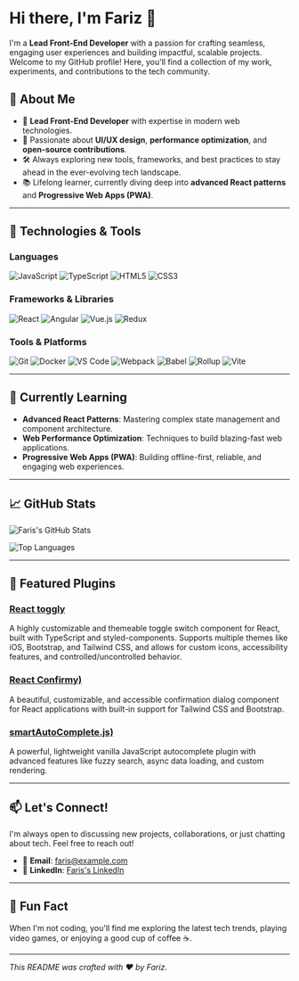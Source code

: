 # Hi there, I'm Fariz 👋

I'm a **Lead Front-End Developer** with a passion for crafting seamless, engaging user experiences and building impactful, scalable projects. Welcome to my GitHub profile! Here, you'll find a collection of my work, experiments, and contributions to the tech community.

## 🚀 About Me

- 💼 **Lead Front-End Developer** with expertise in modern web technologies.
- 🌟 Passionate about **UI/UX design**, **performance optimization**, and **open-source contributions**.
- 🛠️ Always exploring new tools, frameworks, and best practices to stay ahead in the ever-evolving tech landscape.
- 📚 Lifelong learner, currently diving deep into **advanced React patterns** and **Progressive Web Apps (PWA)**.

---

## 🔧 Technologies & Tools

### **Languages**
![JavaScript](https://img.shields.io/badge/-JavaScript-F7DF1E?style=flat&logo=javascript&logoColor=black)
![TypeScript](https://img.shields.io/badge/-TypeScript-3178C6?style=flat&logo=typescript&logoColor=white)
![HTML5](https://img.shields.io/badge/-HTML5-E34F26?style=flat&logo=html5&logoColor=white)
![CSS3](https://img.shields.io/badge/-CSS3-1572B6?style=flat&logo=css3&logoColor=white)

### **Frameworks & Libraries**
![React](https://img.shields.io/badge/-React-61DAFB?style=flat&logo=react&logoColor=black)
![Angular](https://img.shields.io/badge/-Angular-DD0031?style=flat&logo=angular&logoColor=white)
![Vue.js](https://img.shields.io/badge/-Vue.js-4FC08D?style=flat&logo=vue.js&logoColor=white)
![Redux](https://img.shields.io/badge/-Redux-764ABC?style=flat&logo=redux&logoColor=white)

### **Tools & Platforms**
![Git](https://img.shields.io/badge/-Git-F05032?style=flat&logo=git&logoColor=white)
![Docker](https://img.shields.io/badge/-Docker-2496ED?style=flat&logo=docker&logoColor=white)
![VS Code](https://img.shields.io/badge/-VS%20Code-007ACC?style=flat&logo=visual-studio-code&logoColor=white)
![Webpack](https://img.shields.io/badge/-Webpack-8DD6F9?style=flat&logo=webpack&logoColor=black)
![Babel](https://img.shields.io/badge/-Babel-F9DC3E?style=flat&logo=babel&logoColor=black)
![Rollup](https://img.shields.io/badge/-Rollup-EC4A3F?style=flat&logo=rollup.js&logoColor=white)
![Vite](https://img.shields.io/badge/-Vite-646CFF?style=flat&logo=vite&logoColor=white)

---

## 🌱 Currently Learning

- **Advanced React Patterns**: Mastering complex state management and component architecture.
- **Web Performance Optimization**: Techniques to build blazing-fast web applications.
- **Progressive Web Apps (PWA)**: Building offline-first, reliable, and engaging web experiences.

---

## 📈 GitHub Stats

![Faris's GitHub Stats](https://github-readme-stats.vercel.app/api?username=farisnceit&show_icons=true&theme=radical&hide_border=true)

![Top Languages](https://github-readme-stats.vercel.app/api/top-langs/?username=farisnceit&layout=compact&theme=radical&hide_border=true)

---

## 🌟 Featured Plugins

### [React toggly]([https://github.com/farisnceit/plugin1](https://github.com/fariz-plugins/react-toggly))
A highly customizable and themeable toggle switch component for React, built with TypeScript and styled-components. Supports multiple themes like iOS, Bootstrap, and Tailwind CSS, and allows for custom icons, accessibility features, and controlled/uncontrolled behavior.

### [React Confirmy)]([https://github.com/farisnceit/plugin2](https://github.com/fariz-plugins/react-confirmy))
A beautiful, customizable, and accessible confirmation dialog component for React applications with built-in support for Tailwind CSS and Bootstrap.

### [smartAutoComplete.js)]([https://github.com/farisnceit/plugin3](https://github.com/fariz-plugins/smartAutoComplete.js))
A powerful, lightweight vanilla JavaScript autocomplete plugin with advanced features like fuzzy search, async data loading, and custom rendering.


<!--
---

## 📝 Blog Posts

- **[Understanding React Hooks](https://blog.example.com/react-hooks)**: A deep dive into React Hooks and how to use them effectively.
- **[Getting Started with Docker](https://blog.example.com/docker-intro)**: A beginner-friendly guide to Docker and containerization.
-->

---

## 📫 Let's Connect!

I'm always open to discussing new projects, collaborations, or just chatting about tech. Feel free to reach out!

- 📧 **Email**: [faris@example.com](mailto:faris872010@gmail.com)
- 💼 **LinkedIn**: [Faris's LinkedIn](https://www.linkedin.com/in/mmohamedfariz)
<!-- - 🐦 **Twitter**: [@farisnceit](https://twitter.com/farisnceit)
- 🌐 **Portfolio**: [Faris's Portfolio](https://farisnceit.com)  -->

---

## 💬 Fun Fact

When I'm not coding, you'll find me exploring the latest tech trends, playing video games, or enjoying a good cup of coffee ☕.

---

*This README was crafted with ❤️ by Fariz.*
